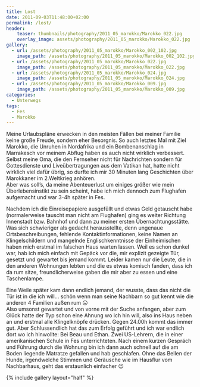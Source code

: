 ```yaml
---
title: Lost
date: 2011-09-03T11:48:00+02:00
permalink: /lost/
header:
    teaser: thumbnails/photography/2011_05_marokko/Marokko_022.jpg
    overlay_image: assets/photography/2011_05_marokko/Marokko_022.jpg
gallery:
  - url: /assets/photography/2011_05_marokko/Marokko_002_102.jpg
    image_path: /assets/photography/2011_05_marokko/Marokko_002_102.jpg
  - url: /assets/photography/2011_05_marokko/Marokko_022.jpg
    image_path: /assets/photography/2011_05_marokko/Marokko_022.jpg
  - url: /assets/photography/2011_05_marokko/Marokko_024.jpg
    image_path: /assets/photography/2011_05_marokko/Marokko_024.jpg
  - url: /assets/photography/2011_05_marokko/Marokko_009.jpg
    image_path: /assets/photography/2011_05_marokko/Marokko_009.jpg
categories:
  - Unterwegs
tags:
  - Fes
  - Marokko
---
```


Meine Urlaubspläne erwecken in den meisten Fällen bei meiner Familie keine große Freude, sondern eher Besorgnis. 
So auch letztes Mal mit Ziel Marokko, die Unruhen in Nordafrika und ein Bombenanschlag in Marrakesch 
vor meinem Abflug haben es auch nicht wirklich verbessert. Selbst meine Oma, die den Fernseher nicht für Nachrichten 
sondern für Gottesdienste und Liveübertragungen aus dem Vatikan hat, hatte nicht wirklich viel dafür übrig, 
so durfte ich mir 30 Minuten lang Geschichten über Marokkaner im 2.Weltkrieg anhören.  
Aber was soll’s, da meine Abenteuerlust um einiges größer wie mein Überlebensinstikt zu sein scheint, 
habe ich mich dennoch zum Flughafen aufgemacht und war 3-4h später in Fes.

Nachdem ich die Einreisepapiere ausgefüllt und etwas Geld getauscht habe (normalerweise tauscht man nicht am Flughafen) 
ging es weiter Richtung Innenstadt bzw. Bahnhof und dann zu meiner ersten Übernachtungsstätte. 
Was sich schwieriger als gedacht herausstellte, denn ungenaue Ortsbeschreibungen, fehlende Kontaktinformationen, 
keine Namen an Klingelschildern und mangelnde Englischkenntnisse der Einheimischen haben mich erstmal im falschen Haus warten lassen. 
Weil es schon dunkel war, hab ich mich einfach mit Gepäck vor die, mir explizit gezeigte Tür, gesetzt und gewartet bis jemand kommt. 
Leider kamen nur die Leute, die in den anderen Wohnungen lebten und die es etwas komisch fanden, dass ich da rum sitze, 
freundlicherweise gaben die mir aber zu essen und eine Taschenlampe.

Eine Weile später kam dann endlich jemand, der wusste, dass das nicht die Tür ist in die ich will…
schön wenn man seine Nachbarn so gut kennt wie die anderen 4 Familien außen rum 😛  
Also umsonst gewartet und von vorne mit der Suche anfangen, aber zum Glück hatte der Typ schon eine Ahnung wo ich hin will, 
also ins Haus neben an und erstmal alle Klingelknöpfe drücken. Gegen 24.00h kommt das immer gut. 
Aber Schlussendlich hat das zum Erfolg geführt und ich war endlich dort wo ich hinwollte: Bei Beau und Ethan. 
Zwei US-Lehrern, die in einer amerikanischen Schule in Fes unterrichteten. 
Nach einem kurzen Gespräch und Führung durch die Wohnung bin ich dann auch schnell auf die am Boden liegende Matratze gefallen und hab geschlafen. 
Ohne das Bellen der Hunde, irgendwelche Stimmen und Geräusche wie im Hausflur vom Nachbarhaus, geht das erstaunlich einfacher 😉

{% include gallery layout="half" %}
